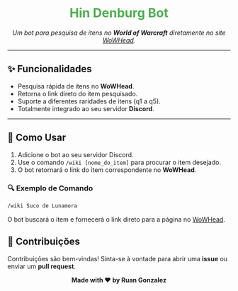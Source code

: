 <h1 align="center" style="color:#4caf50;">Hin Denburg Bot</h1>

<p align="center">
  <i>Um bot para pesquisa de itens no <strong>World of Warcraft</strong> diretamente no site <a href="https://www.wowhead.com">WoWHead</a>.</i>
</p>

---

<h2>✨ Funcionalidades</h2>

<ul>
  <li>Pesquisa rápida de itens no <strong>WoWHead</strong>.</li>
  <li>Retorna o link direto do item pesquisado.</li>
  <li>Suporte a diferentes raridades de itens (q1 a q5).</li>
  <li>Totalmente integrado ao seu servidor <strong>Discord</strong>.</li>
</ul>

---

<h2>🚀 Como Usar</h2>

<ol>
  <li>Adicione o bot ao seu servidor Discord.</li>
  <li>Use o comando <code>/wiki [nome_do_item]</code> para procurar o item desejado.</li>
  <li>O bot retornará o link do item correspondente no <strong>WoWHead</strong>.</li>
</ol>

<h3>🔍 Exemplo de Comando</h3>

```bash
/wiki Suco de Lunamora
```

<p>O bot buscará o item e fornecerá o link direto para a página no <a href="https://www.wowhead.com">WoWHead</a>.</p>

<h2>🤝 Contribuições</h2> 

<p>Contribuições são bem-vindas! Sinta-se à vontade para abrir uma <strong>issue</strong> ou enviar um <strong>pull request</strong>.</p>

<p align="center"><strong>Made with ❤️ by Ruan Gonzalez</strong></p>

